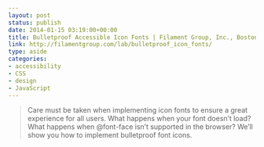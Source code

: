 ```yaml
---
layout: post
status: publish
date: 2014-01-15 03:19:00+00:00
title: Bulletproof Accessible Icon Fonts | Filament Group, Inc., Boston, MA
link: http://filamentgroup.com/lab/bulletproof_icon_fonts/
type: aside
categories:
- accessibility
- CSS
- design
- JavaScript
---
```


> 
  
> 
> Care must be taken when implementing icon fonts to ensure a great experience for all users. What happens when your font doesn’t load? What happens when @font-face isn’t supported in the browser? We’ll show you how to implement bulletproof font icons.
> 
> 




